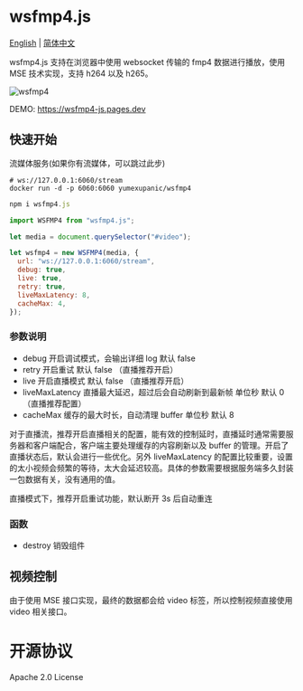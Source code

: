 # wsfmp4.js

[English](https://github.com/yumexupanic/wsfmp4.js) | [简体中文](https://github.com/yumexupanic/wsfmp4.js/blob/main/README_zh.md)

wsfmp4.js 支持在浏览器中使用 websocket 传输的 fmp4 数据进行播放，使用 MSE 技术实现，支持 h264 以及 h265。

![wsfmp4](https://imgur.cloud/wsfmp4/wsfmp4.jpg)

DEMO: <https://wsfmp4-js.pages.dev>

## 快速开始

流媒体服务(如果你有流媒体，可以跳过此步)

```shell
# ws://127.0.0.1:6060/stream
docker run -d -p 6060:6060 yumexupanic/wsfmp4
```

```javascript
npm i wsfmp4.js
```

```javascript
import WSFMP4 from "wsfmp4.js";

let media = document.querySelector("#video");

let wsfmp4 = new WSFMP4(media, {
  url: "ws://127.0.0.1:6060/stream",
  debug: true,
  live: true,
  retry: true,
  liveMaxLatency: 8,
  cacheMax: 4,
});
```

### 参数说明

- debug 开启调试模式，会输出详细 log 默认 false
- retry 开启重试 默认 false （直播推荐开启）
- live 开启直播模式 默认 false （直播推荐开启）
- liveMaxLatency 直播最大延迟，超过后会自动刷新到最新帧 单位秒 默认 0 （直播推荐配置）
- cacheMax 缓存的最大时长，自动清理 buffer 单位秒 默认 8

对于直播流，推荐开启直播相关的配置，能有效的控制延时，直播延时通常需要服务器和客户端配合，客户端主要处理缓存的内容刷新以及 buffer 的管理。开启了直播状态后，默认会进行一些优化。另外 liveMaxLatency 的配置比较重要，设置的太小视频会频繁的等待，太大会延迟较高。具体的参数需要根据服务端多久封装一包数据有关，没有通用的值。

直播模式下，推荐开启重试功能，默认断开 3s 后自动重连

### 函数

- destroy 销毁组件

## 视频控制

由于使用 MSE 接口实现，最终的数据都会给 video 标签，所以控制视频直接使用 video 相关接口。

# 开源协议

Apache 2.0 License
